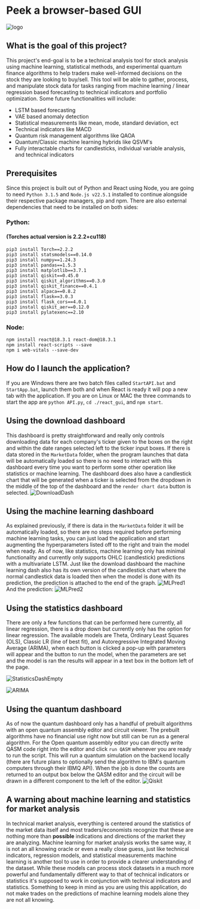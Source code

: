 # Peek a browser-based GUI
![logo](react_gui/public/logo.png)








## What is the goal of this project?
This project's end-goal is to be a technical analysis tool for stock analysis using machine learning, statistical methods, and experimental quantum finance algorithms to help traders make well-informed decisions on the stock they are looking to buy/sell. This tool will be able to gather, process, and manipulate stock data for tasks ranging from machine learning / linear regression based forecasting to technical indicators and portfolio optimization. Some future functionalities will include:


- LSTM based forecasting
- VAE based anomaly detection
- Statistical measurements like mean, mode, standard deviation, ect
- Technical indicators like MACD
- Quantum risk management algorithms like QAOA
- Quantum/Classic machine learning hybrids like QSVM's
- Fully interactable charts for candlesticks, individual variable analysis, and technical indicators






## Prerequisites
Since this project is built out of Python and React using Node, you are going to need `Python 3.1.5` and `Node.js v22.5.1` installed to continue alongside their respective package managers, pip and npm. There are also external dependencies that need to be installed on both sides:


### Python:
#### (Torches actual version is 2.2.2+cu118)
```
pip3 install Torch==2.2.2
pip3 install statsmodels==0.14.0
pip3 install numpy==1.24.3
pip3 install pandas==1.5.3
pip3 install matplotlib==3.7.1
pip3 install qiskit==0.45.0
pip3 install qiskit_algorithms==0.3.0
pip3 install qiskit_finance==0.4.1
pip3 install alpaca==0.8.2
pip3 install flask==3.0.3
pip3 install flask_cors==4.0.1
pip3 install qiskit_aer==0.12.0
pip3 install pylatexenc==2.10
```
### Node:
```
npm install react@18.3.1 react-dom@18.3.1
npm install react-scripts --save
npm i web-vitals --save-dev
```
## How do I launch the application?
If you are Windows there are two batch files called `StartAPI.bat` and `StartApp.bat`, launch them both and when React is ready it will pop a new tab with the application. If you are on Linux or MAC the three commands to start the app are `python API.py`, `cd ./react_gui`, and `npm start`.


## Using the download dashboard
This dashboard is pretty straightforward and really only controls downloading data for each company's ticker given to the boxes on the right and within the date ranges selected left to the ticker input boxes. If there is data stored in the `MarketData` folder, when the program launches that data will be automatically loaded so there is no need to interact with this dashboard every time you want to perform some other operation like statistics or machine learning. The dashboard does also have a candlestick chart that will be generated when a ticker is selected from the dropdown in the middle of the top of the dashboard and the `render chart data` button is selected.
![DownloadDash](ExampleImages/DownloadDash.png)


## Using the machine learning dashboard
As explained previously, if there is data in the `MarketData` folder it will be automatically loaded, so there are no steps required before performing machine learning tasks, you can just load the application and start augmenting the hyperparameters listed off to the right and train the model when ready. As of now, like statistics, machine learning only has minimal functionality and currently only supports OHLC (candlestick) predictions with a multivariate LSTM. Just like the download dashboard the machine learning dash also has its own version of the candlestick chart where the normal candlestick data is loaded then when the model is done with its prediction, the prediction is attached to the end of the graph.
![MLPred1](ExampleImages/MLPred1.png)
And the prediction:
![MLPred2](ExampleImages/MLPred2.png)


## Using the statistics dashboard
There are only a few functions that can be performed here currently, all linear regression, there is a drop down but currently only has the option for linear regression. The available models are Theta, Ordinary Least Squares (OLS), Classic LR (line of best fit), and Autoregressive Integrated Moving Average (ARIMA), when each button is clicked a pop-up with parameters will appear and the button to run the model, when the parameters are set and the model is ran the results will appear in a text box in the bottom left of the page.


![StatisticsDashEmpty](ExampleImages/statistics.png)


![ARIMA](ExampleImages/ARIMA.png)


## Using the quantum dashboard
As of now the quantum dashboard only has a handful of prebuilt algorithms with an open quantum assembly editor and circuit viewer. The prebuilt algorithms have no financial use right now but still can be run as a general algorithm. For the Open quantum assembly editor you can directly write QASM code right into the editor and click `run QASM` whenever you are ready to run the script. This will run a quantum simulation on the backend locally (there are future plans to optionally send the algorithm to IBM's quantum computers through their IBMQ API). When the job is done the counts are returned to an output box below the QASM editor and the circuit will be drawn in a different component to the left of the editor.
![Qiskit](ExampleImages/Qiskit.png)


## A warning about machine learning and statistics for market analysis
In technical market analysis, everything is centered around the statistics of the market data itself and most traders/economists recognize that these are nothing more than **possible** indications and directions of the market they are analyzing. Machine learning for market analysis works the same way, it is not an all knowing oracle or even a really close guess, just like technical indicators, regression models, and statistical measurements machine learning is another tool to use in order to provide a clearer understanding of the dataset. While these models can process stock datasets in a much more powerful and fundamentally different way to that of technical indicators or statistics it's supposed to work in conjunction with technical indicators and statistics. Something to keep in mind as you are using this application, do not make trades on the predictions of machine learning models alone they are not all knowing.